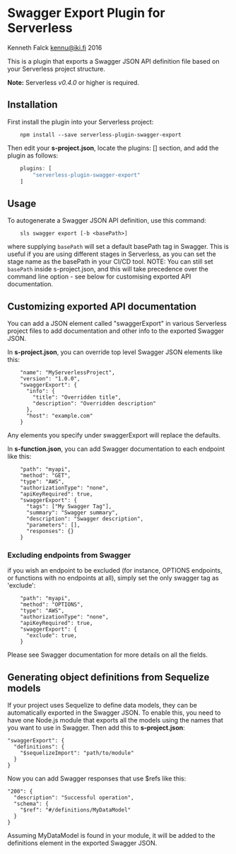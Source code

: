 # Swagger Export Plugin for Serverless
Kenneth Falck <kennu@iki.fi> 2016

This is a plugin that exports a Swagger JSON API definition file
based on your Serverless project structure.

**Note:** Serverless *v0.4.0* or higher is required.

## Installation

First install the plugin into your Serverless project:

```
    npm install --save serverless-plugin-swagger-export
```

Then edit your **s-project.json**, locate the plugins: [] section, and add
the plugin as follows:

```js
    plugins: [
        "serverless-plugin-swagger-export"
    ]
```

## Usage

To autogenerate a Swagger JSON API definition, use this command:

```
    sls swagger export [-b <basePath>]
```

where supplying `basePath` will set a default basePath tag in Swagger. 
This is useful if you are using different stages in Serverless, as you can 
set the stage name as the basePath in your CI/CD tool.  NOTE: You can still 
set `basePath` inside s-project.json, and this will take precedence over 
the command line option - see below for customising exported API documentation.

## Customizing exported API documentation

You can add a JSON element called "swaggerExport" in various Serverless
project files to add documentation and other info to the exported
Swagger JSON.

In **s-project.json**, you can override top level Swagger JSON elements
like this:

```
    "name": "MyServerlessProject",
    "version": "1.0.0",
    "swaggerExport": {
      "info": {
        "title": "Overridden title",
        "description": "Overridden description"
      },
      "host": "example.com"
    }
```

Any elements you specify under swaggerExport will replace the defaults.

In **s-function.json**, you can add Swagger documentation to each endpoint
like this:

```
    "path": "myapi",
    "method": "GET",
    "type": "AWS",
    "authorizationType": "none",
    "apiKeyRequired": true,
    "swaggerExport": {
      "tags": ["My Swagger Tag"],
      "summary": "Swagger summary",
      "description": "Swagger description",
      "parameters": [],
      "responses": {}
    }
```

### Excluding endpoints from Swagger

if you wish an endpoint to be excluded (for instance, OPTIONS endpoints, or functions with no endpoints at all), simply set the only swagger tag as 'exclude':
```
    "path": "myapi",
    "method": "OPTIONS",
    "type": "AWS",
    "authorizationType": "none",
    "apiKeyRequired": true,
    "swaggerExport": {
      "exclude": true,
    }
```


Please see Swagger documentation for more details on all the fields.

## Generating object definitions from Sequelize models

If your project uses Sequelize to define data models, they can be
automatically exported in the Swagger JSON. To enable this, you need to have
one Node.js module that exports all the models using the names that you
want to use in Swagger. Then add this to **s-project.json**:

    "swaggerExport": {
      "definitions": {
        "$sequelizeImport": "path/to/module"
      }
    }

Now you can add Swagger responses that use $refs like this:

    "200": {
      "description": "Successful operation",
      "schema": {
        "$ref": "#/definitions/MyDataModel"
      }
    }

Assuming MyDataModel is found in your module, it will be added to the
definitions element in the exported Swagger JSON.
